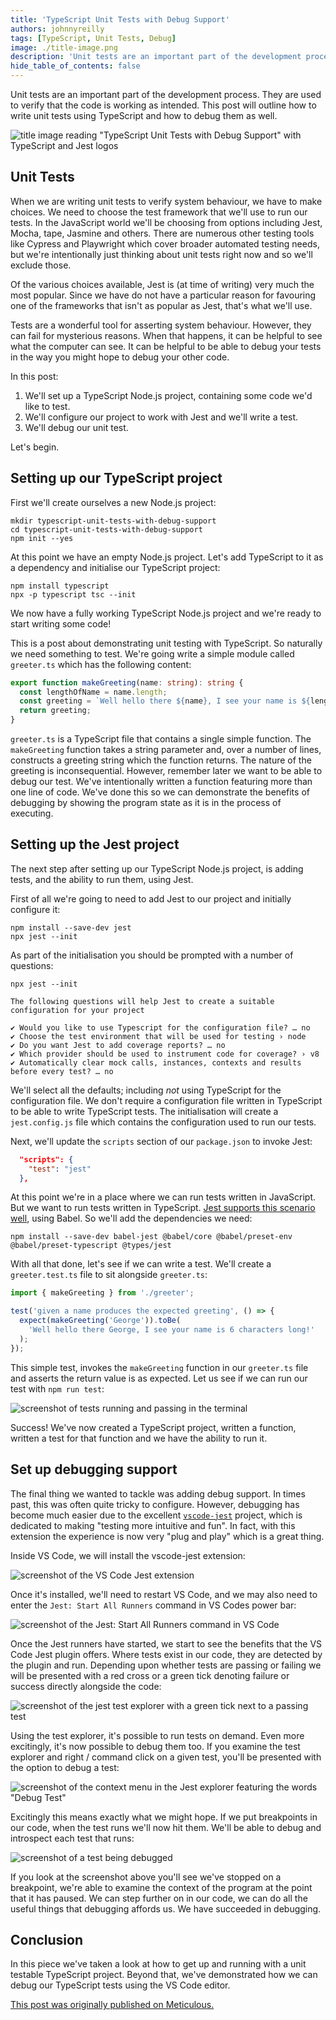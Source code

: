 ```yaml
---
title: 'TypeScript Unit Tests with Debug Support'
authors: johnnyreilly
tags: [TypeScript, Unit Tests, Debug]
image: ./title-image.png
description: 'Unit tests are an important part of the development process. This post will outline how to write unit tests using TypeScript and how to debug them as well.'
hide_table_of_contents: false
---
```


<head>
    <link rel="canonical" href="https://meticulous.ai/blog/typescript-unit-tests-with-debugging/" />
</head>

Unit tests are an important part of the development process. They are used to verify that the code is working as intended. This post will outline how to write unit tests using TypeScript and how to debug them as well.

![title image reading "TypeScript Unit Tests with Debug Support" with TypeScript and Jest logos](title-image.png)

## Unit Tests

When we are writing unit tests to verify system behaviour, we have to make choices. We need to choose the test framework that we'll use to run our tests. In the JavaScript world we'll be choosing from options including Jest, Mocha, tape, Jasmine and others. There are numerous other testing tools like Cypress and Playwright which cover broader automated testing needs, but we're intentionally just thinking about unit tests right now and so we'll exclude those.

Of the various choices available, Jest is (at time of writing) very much the most popular. Since we have do not have a particular reason for favouring one of the frameworks that isn't as popular as Jest, that's what we'll use.

Tests are a wonderful tool for asserting system behaviour. However, they can fail for mysterious reasons. When that happens, it can be helpful to see what the computer can see. It can be helpful to be able to debug your tests in the way you might hope to debug your other code.

In this post:

1. We'll set up a TypeScript Node.js project, containing some code we'd like to test.
2. We'll configure our project to work with Jest and we'll write a test.
3. We'll debug our unit test.

Let's begin.

## Setting up our TypeScript project

First we'll create ourselves a new Node.js project:

```shell
mkdir typescript-unit-tests-with-debug-support
cd typescript-unit-tests-with-debug-support
npm init --yes
```

At this point we have an empty Node.js project. Let's add TypeScript to it as a dependency and initialise our TypeScript project:

```shell
npm install typescript
npx -p typescript tsc --init
```

We now have a fully working TypeScript Node.js project and we're ready to start writing some code!

This is a post about demonstrating unit testing with TypeScript. So naturally we need something to test. We're going write a simple module called `greeter.ts` which has the following content:

```ts
export function makeGreeting(name: string): string {
  const lengthOfName = name.length;
  const greeting = `Well hello there ${name}, I see your name is ${lengthOfName} characters long!`;
  return greeting;
}
```

`greeter.ts` is a TypeScript file that contains a single simple function. The `makeGreeting` function takes a string parameter and, over a number of lines, constructs a greeting string which the function returns. The nature of the greeting is inconsequential. However, remember later we want to be able to debug our test. We've intentionally written a function featuring more than one line of code. We've done this so we can demonstrate the benefits of debugging by showing the program state as it is in the process of executing.

## Setting up the Jest project

The next step after setting up our TypeScript Node.js project, is adding tests, and the ability to run them, using Jest.

First of all we're going to need to add Jest to our project and initially configure it:

```shell
npm install --save-dev jest
npx jest --init
```

As part of the initialisation you should be prompted with a number of questions:

```
npx jest --init

The following questions will help Jest to create a suitable configuration for your project

✔ Would you like to use Typescript for the configuration file? … no
✔ Choose the test environment that will be used for testing › node
✔ Do you want Jest to add coverage reports? … no
✔ Which provider should be used to instrument code for coverage? › v8
✔ Automatically clear mock calls, instances, contexts and results before every test? … no
```

We'll select all the defaults; including _not_ using TypeScript for the configuration file. We don't require a configuration file written in TypeScript to be able to write TypeScript tests. The initialisation will create a `jest.config.js` file which contains the configuration used to run our tests.

Next, we'll update the `scripts` section of our `package.json` to invoke Jest:

```json
  "scripts": {
    "test": "jest"
  },
```

At this point we're in a place where we can run tests written in JavaScript. But we want to run tests written in TypeScript. [Jest supports this scenario well](https://jestjs.io/docs/getting-started#using-typescript), using Babel. So we'll add the dependencies we need:

```shell
npm install --save-dev babel-jest @babel/core @babel/preset-env @babel/preset-typescript @types/jest
```

With all that done, let's see if we can write a test. We'll create a `greeter.test.ts` file to sit alongside `greeter.ts`:

```ts
import { makeGreeting } from './greeter';

test('given a name produces the expected greeting', () => {
  expect(makeGreeting('George')).toBe(
    'Well hello there George, I see your name is 6 characters long!'
  );
});
```

This simple test, invokes the `makeGreeting` function in our `greeter.ts` file and asserts the return value is as expected. Let us see if we can run our test with `npm run test`:

![screenshot of tests running and passing in the terminal](./screenshot-of-tests-passing.png)

Success! We've now created a TypeScript project, written a function, written a test for that function and we have the ability to run it.

## Set up debugging support

The final thing we wanted to tackle was adding debug support. In times past, this was often quite tricky to configure. However, debugging has become much easier due to the excellent [`vscode-jest`](https://github.com/jest-community/vscode-jest) project, which is dedicated to making "testing more intuitive and fun". In fact, with this extension the experience is now very "plug and play" which is a great thing.

Inside VS Code, we will install the vscode-jest extension:

![screenshot of the VS Code Jest extension](./screenshot-of-vscode-jest.png)

Once it's installed, we'll need to restart VS Code, and we may also need to enter the `Jest: Start All Runners` command in VS Codes power bar:

![screenshot of the Jest: Start All Runners command in VS Code](./screenshot-jest-start-all-runners.png)

Once the Jest runners have started, we start to see the benefits that the VS Code Jest plugin offers. Where tests exist in our code, they are detected by the plugin and run. Depending upon whether tests are passing or failing we will be presented with a red cross or a green tick denoting failure or success directly alongside the code:

![screenshot of the jest test explorer with a green tick next to a passing test](./screenshot-jest-test-explorer.png)

Using the test explorer, it's possible to run tests on demand. Even more excitingly, it's now possible to debug them too. If you examine the test explorer and right / command click on a given test, you'll be presented with the option to debug a test:

![screenshot of the context menu in the Jest explorer featuring the words "Debug Test"](./screenshot-jest-test-explorer-debug-test.png)

Excitingly this means exactly what we might hope. If we put breakpoints in our code, when the test runs we'll now hit them. We'll be able to debug and introspect each test that runs:

![screenshot of a test being debugged](./screenshot-jest-debug-test.png)

If you look at the screenshot above you'll see we've stopped on a breakpoint, we're able to examine the context of the program at the point that it has paused. We can step further on in our code, we can do all the useful things that debugging affords us. We have succeeded in debugging.

## Conclusion

In this piece we've taken a look at how to get up and running with a unit testable TypeScript project. Beyond that, we've demonstrated how we can debug our TypeScript tests using the VS Code editor.

[This post was originally published on Meticulous.](https://meticulous.ai/blog/typescript-unit-tests-with-debugging/)
